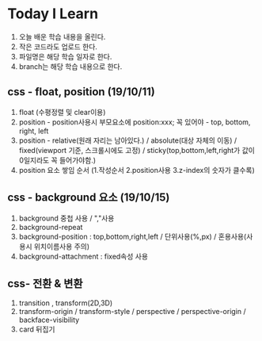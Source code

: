# Today I Learn
1. 오늘 배운 학습 내용을 올린다.
2. 작은 코드라도 업로드 한다.
3. 파일명은 해당 학습 일자로 한다.
4. branch는 해당 학습 내용으로 한다.

## css - float, position (19/10/11)
1. float (수평정렬 및 clear이용)
2. position - position사용시 부모요소에 position:xxx; 꼭 있어야
            - top, bottom, right, left
3. position - relative(원래 자리는 남아있다.) / absolute(대상 자체의 이동) / fixed(viewport 기준, 스크롤시에도 고정)
              / sticky(top,bottom,left,right가 값이 0일지라도 꼭 들어가야함.)
4. position 요소 쌓임 순서 (1.작성순서 2.position사용 3.z-index의 숫자가 클수록)

## css - background 요소 (19/10/15)
1. background 중첩 사용 / ","사용
2. background-repeat
3. background-position : top,bottom,right,left / 단위사용(%,px) / 혼용사용(사용시 위치이름사용 주의)
4. background-attachment : fixed속성 사용

## css- 전환 & 변환
1. transition , transform(2D,3D)
2. transform-origin / transform-style / perspective / perspective-origin / backface-visibility
3. card 뒤집기